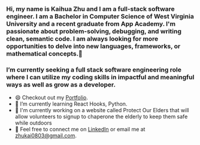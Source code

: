 ### Hi, my name is Kaihua Zhu and I am a full-stack software engineer. I am a Bachelor in Computer Science of West Virginia University and a recent graduate from App Academy. I'm passionate about problem-solving, debugging, and writing clean, semantic code. I am always looking for more opportunities to delve into new languages, frameworks, or mathematical concepts.👋                                                                                             
  
### I’m currently seeking a full stack software engineering role where I can utilize my coding skills in impactful and meaningful ways as well as grow as a developer.

* 😄 Checkout out my [Portfolio](https://kaizhu94.github.io/).
* 🌱 I’m currently learning React Hooks, Python.
* 🔭 I'm currently working on a website called Protect Our Elders that will allow volunteers to signup to chaperone the elderly to keep them safe while outdoors
* 💬 Feel free to connect me on [LinkedIn](https://www.linkedin.com/in/kaihua-zhu-177a041b1/) or email me at <a href="mailto:zhukai0803@gmail.com?">zhukai0803@gmail.com</a>.

<!--
**kaizhu94/kaizhu94** is a ✨ _special_ ✨ repository because its `README.md` (this file) appears on your GitHub profile.

Here are some ideas to get you started:

- 🔭 I’m currently working on ...
- 🌱 I’m currently learning ...
- 👯 I’m looking to collaborate on ...
- 🤔 I’m looking for help with ...
- 💬 Ask me about ...
- 📫 How to reach me: ...
- 😄 Pronouns: ...
- ⚡ Fun fact: ...
-->


